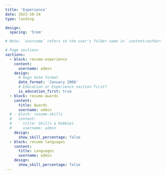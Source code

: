 ```yaml
---
title: 'Experience'
date: 2023-10-24
type: landing

design:
  spacing: '5rem'

# Note: `username` refers to the user's folder name in `content/authors/`

# Page sections
sections:
  - block: resume-experience
    content:
      username: admin
    design:
      # Hugo date format
      date_format: 'January 2006'
      # Education or Experience section first?
      is_education_first: true
  - block: resume-awards
    content:
      title: Awards
      username: admin
  # - block: resume-skills
  #   content:
  #     title: Skills & Hobbies
  #     username: admin
    design:
      show_skill_percentage: false
  - block: resume-languages
    content:
      title: Languages
      username: admin
    design:
      show_skill_percentage: false
---
```

